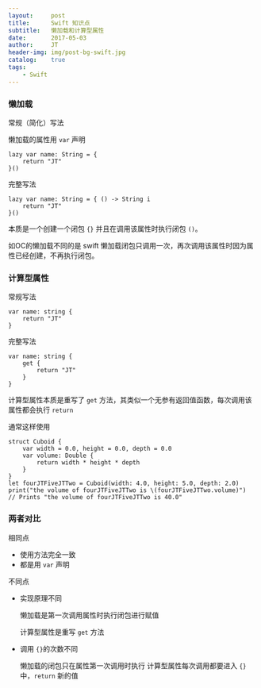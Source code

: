```yaml
---
layout:     post
title:      Swift 知识点
subtitle:   懒加载和计算型属性
date:       2017-05-03
author:     JT
header-img: img/post-bg-swift.jpg
catalog:    true
tags:
    - Swift
---
```


### 懒加载

常规（简化）写法

懒加载的属性用 `var` 声明

```
lazy var name: String = {
	return "JT"
}()
```

完整写法

```
lazy var name: String = { () -> String i
	return "JT"
}()
```

本质是一个创建一个闭包 `{}` 并且在调用该属性时执行闭包 `()`。

如OC的懒加载不同的是 swift 懒加载闭包只调用一次，再次调用该属性时因为属性已经创建，不再执行闭包。

### 计算型属性

常规写法

```
var name: string {
	return "JT"
}
```

完整写法 

```
var name: string {
	get {
		return "JT"
	}
}
```

计算型属性本质是重写了 `get` 方法，其类似一个无参有返回值函数，每次调用该属性都会执行 `return`

通常这样使用

```
struct Cuboid {
    var width = 0.0, height = 0.0, depth = 0.0
    var volume: Double {
        return width * height * depth
    }
}
let fourJTFiveJTTwo = Cuboid(width: 4.0, height: 5.0, depth: 2.0)
print("the volume of fourJTFiveJTTwo is \(fourJTFiveJTTwo.volume)")
// Prints "the volume of fourJTFiveJTTwo is 40.0"
```

### 两者对比

相同点

- 使用方法完全一致
- 都是用 `var` 声明

不同点

- 实现原理不同

	懒加载是第一次调用属性时执行闭包进行赋值

	计算型属性是重写 `get` 方法

- 调用 `{}`的次数不同

	懒加载的闭包只在属性第一次调用时执行
	计算型属性每次调用都要进入 `{}` 中，`return` 新的值
